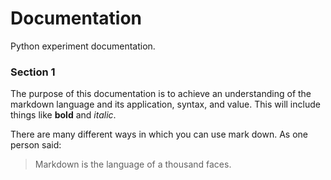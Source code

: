 # Documentation  
Python experiment documentation.    

### Section 1
The purpose of this documentation is to achieve an understanding of the markdown language and its application, syntax, and value. This will include things like **bold** and *italic*.  

There are many different ways in which you can use mark down. As one person said:  
> Markdown is the language of a thousand faces. 